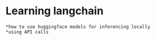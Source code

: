 # Learning langchain

    *how to use huggingface models for inferencing locally
    *using API calls

